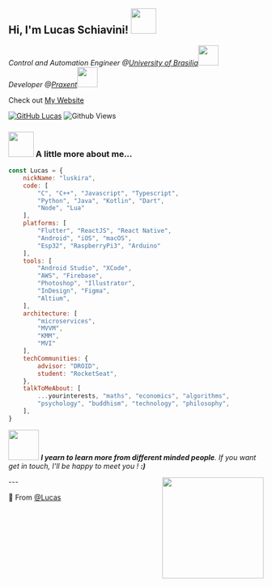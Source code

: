 <h2> Hi, I'm Lucas Schiavini! <img src="https://media.giphy.com/media/Yl5VGKskuiKrv6R2pN/giphy.gif" width="50"></h2>
<!-- <img align='left' src="https://media.giphy.com/media/Yl5VGKskuiKrv6R2pN/giphy.gif" width="230" height="230"> -->
<p><em>Control and Automation Engineer @<a href="http://www.unb.br">University of Brasilia</a><img src="https://media.giphy.com/media/LpiVeIRgrqVsZJpM5H/giphy.gif" width="40"></br>
Developer @<a href="https://praxent.com/">Praxent</a><img src="https://media.giphy.com/media/8zldD29JNeLRK/giphy.gif" width="40"> 
</em></p>

Check out [My Website](https://lucas-schiavini.com)

[![GitHub Lucas](https://img.shields.io/github/followers/lucas?label=follow&style=social)](https://github.com/lschiavini)
![Github Views](https://komarev.com/ghpvc/?username=lschiavini&color=red)


### <img src="https://media.giphy.com/media/MFmYx2jAo1JfB6PTlp/giphy.gif" width="50"> A little more about me...  

```javascript
const Lucas = {
    nickName: "luskira",
    code: [
        "C", "C++", "Javascript", "Typescript", 
        "Python", "Java", "Kotlin", "Dart", 
        "Node", "Lua"
    ],
    platforms: [
        "Flutter", "ReactJS", "React Native",
        "Android", "iOS", "macOS",
        "Esp32", "RaspberryPi3", "Arduino"
    ],
    tools: [
        "Android Studio", "XCode",
        "AWS", "Firebase",
        "Photoshop", "Illustrator", 
        "InDesign", "Figma",
        "Altium", 
    ],
    architecture: [
        "microservices", 
        "MVVM", 
        "KMM", 
        "MVI"
    ],
    techCommunities: {
        advisor: "DROID",
        student: "RocketSeat",
    },
    talkToMeAbout: [
        ...yourinterests, "maths", "economics", "algorithms", 
        "psychology", "buddhism", "technology", "philosophy",
    ],
}
```

<img src="https://media.giphy.com/media/XcwJZc7pbopZIIEtDV/giphy.gif" width="60"> <em><b>I yearn to learn more from different minded people</b>. If you want get in touch, I'll be happy to meet you ! <b>:)</b></em></img>


<img align='right' src="https://media.giphy.com/media/IvTFOQoPJTKU0/giphy.gif" width="200" />
---

🌱 From [@Lucas](https://github.com/lschiavini)
